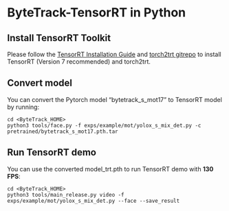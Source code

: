# ByteTrack-TensorRT in Python

## Install TensorRT Toolkit
Please follow the [TensorRT Installation Guide](https://docs.nvidia.com/deeplearning/tensorrt/install-guide/index.html) and [torch2trt gitrepo](https://github.com/NVIDIA-AI-IOT/torch2trt) to install TensorRT (Version 7 recommended) and torch2trt.

## Convert model

You can convert the Pytorch model “bytetrack_s_mot17” to TensorRT model by running:

```shell
cd <ByteTrack_HOME>
python3 tools/face.py -f exps/example/mot/yolox_s_mix_det.py -c pretrained/bytetrack_s_mot17.pth.tar
```

## Run TensorRT demo

You can use the converted model_trt.pth to run TensorRT demo with **130 FPS**:

```shell
cd <ByteTrack_HOME>
python3 tools/main_release.py video -f exps/example/mot/yolox_s_mix_det.py --face --save_result
```
